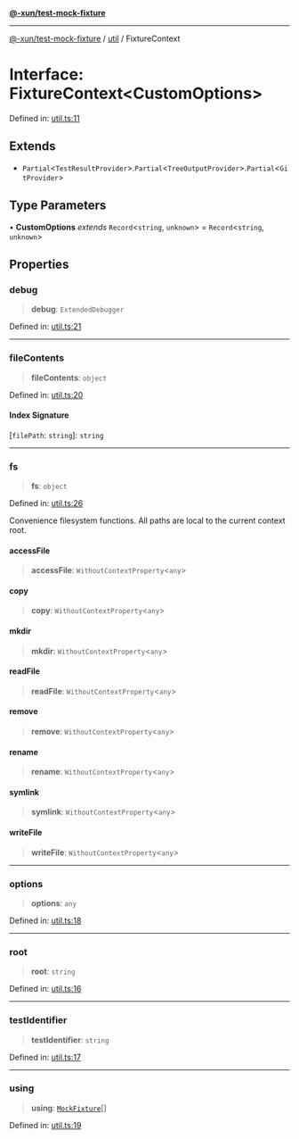[**@-xun/test-mock-fixture**](../../README.md)

***

[@-xun/test-mock-fixture](../../README.md) / [util](../README.md) / FixtureContext

# Interface: FixtureContext\<CustomOptions\>

Defined in: [util.ts:11](https://github.com/Xunnamius/test-utils/blob/fb7ffeb540b6329cd58507a70130e011f552c63c/packages/test-mock-fixture/src/util.ts#L11)

## Extends

- `Partial`\<`TestResultProvider`\>.`Partial`\<`TreeOutputProvider`\>.`Partial`\<`GitProvider`\>

## Type Parameters

• **CustomOptions** *extends* `Record`\<`string`, `unknown`\> = `Record`\<`string`, `unknown`\>

## Properties

### debug

> **debug**: `ExtendedDebugger`

Defined in: [util.ts:21](https://github.com/Xunnamius/test-utils/blob/fb7ffeb540b6329cd58507a70130e011f552c63c/packages/test-mock-fixture/src/util.ts#L21)

***

### fileContents

> **fileContents**: `object`

Defined in: [util.ts:20](https://github.com/Xunnamius/test-utils/blob/fb7ffeb540b6329cd58507a70130e011f552c63c/packages/test-mock-fixture/src/util.ts#L20)

#### Index Signature

\[`filePath`: `string`\]: `string`

***

### fs

> **fs**: `object`

Defined in: [util.ts:26](https://github.com/Xunnamius/test-utils/blob/fb7ffeb540b6329cd58507a70130e011f552c63c/packages/test-mock-fixture/src/util.ts#L26)

Convenience filesystem functions. All paths are local to the current
context root.

#### accessFile

> **accessFile**: `WithoutContextProperty`\<`any`\>

#### copy

> **copy**: `WithoutContextProperty`\<`any`\>

#### mkdir

> **mkdir**: `WithoutContextProperty`\<`any`\>

#### readFile

> **readFile**: `WithoutContextProperty`\<`any`\>

#### remove

> **remove**: `WithoutContextProperty`\<`any`\>

#### rename

> **rename**: `WithoutContextProperty`\<`any`\>

#### symlink

> **symlink**: `WithoutContextProperty`\<`any`\>

#### writeFile

> **writeFile**: `WithoutContextProperty`\<`any`\>

***

### options

> **options**: `any`

Defined in: [util.ts:18](https://github.com/Xunnamius/test-utils/blob/fb7ffeb540b6329cd58507a70130e011f552c63c/packages/test-mock-fixture/src/util.ts#L18)

***

### root

> **root**: `string`

Defined in: [util.ts:16](https://github.com/Xunnamius/test-utils/blob/fb7ffeb540b6329cd58507a70130e011f552c63c/packages/test-mock-fixture/src/util.ts#L16)

***

### testIdentifier

> **testIdentifier**: `string`

Defined in: [util.ts:17](https://github.com/Xunnamius/test-utils/blob/fb7ffeb540b6329cd58507a70130e011f552c63c/packages/test-mock-fixture/src/util.ts#L17)

***

### using

> **using**: [`MockFixture`](MockFixture.md)[]

Defined in: [util.ts:19](https://github.com/Xunnamius/test-utils/blob/fb7ffeb540b6329cd58507a70130e011f552c63c/packages/test-mock-fixture/src/util.ts#L19)

